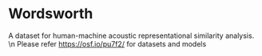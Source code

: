 # Wordsworth
A dataset for human-machine acoustic representational similarity analysis. \n
Please refer https://osf.io/pu7f2/ for datasets and models
